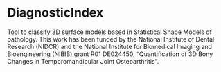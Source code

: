 # DiagnosticIndex
Tool to classify 3D surface models based in Statistical Shape Models of pathology. This work has been funded by the National Institute of Dental Research (NIDCR) and the National Institute for Biomedical Imaging and Bioengineering (NIBIB) grant R01 DE024450, “Quantification of 3D Bony Changes in Temporomandibular Joint Osteoarthritis”.
